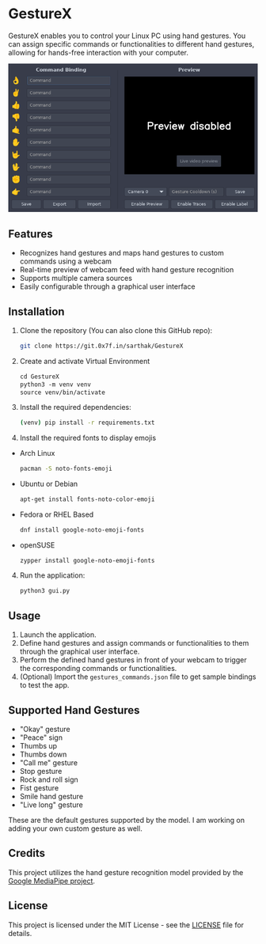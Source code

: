 # GestureX 

GestureX enables you to control your Linux PC using hand gestures. You can assign specific commands or functionalities to different hand gestures, allowing for hands-free interaction with your computer.

![](./screenshots/screenshot1.png)

## Features

- Recognizes hand gestures and maps hand gestures to custom commands using a webcam
- Real-time preview of webcam feed with hand gesture recognition
- Supports multiple camera sources
- Easily configurable through a graphical user interface

## Installation

1. Clone the repository (You can also clone this GitHub repo):

    ```bash
    git clone https://git.0x7f.in/sarthak/GestureX
    ```

2. Create and activate Virtual Environment
    ```
    cd GestureX
    python3 -m venv venv
    source venv/bin/activate
    ```

2. Install the required dependencies:

    ```bash
    (venv) pip install -r requirements.txt
    ```

3. Install the required fonts to display emojis

- Arch Linux
    ```bash
    pacman -S noto-fonts-emoji
    ```
- Ubuntu or Debian
    ```bash
    apt-get install fonts-noto-color-emoji
    ```
- Fedora or RHEL Based
    ```bash
    dnf install google-noto-emoji-fonts
    ```
- openSUSE
    ```bash
    zypper install google-noto-emoji-fonts
    ```

4. Run the application:

    ```bash
    python3 gui.py
    ```

## Usage

1. Launch the application.
2. Define hand gestures and assign commands or functionalities to them through the graphical user interface.
3. Perform the defined hand gestures in front of your webcam to trigger the corresponding commands or functionalities.
4. (Optional) Import the `gestures_commands.json` file to get sample bindings to test the app.

## Supported Hand Gestures

- "Okay" gesture
- "Peace" sign
- Thumbs up
- Thumbs down
- "Call me" gesture
- Stop gesture
- Rock and roll sign
- Fist gesture
- Smile hand gesture
- "Live long" gesture

These are the default gestures supported by the model. I am working on adding your own custom gesture as well.

## Credits

This project utilizes the hand gesture recognition model provided by the [Google MediaPipe project](https://github.com/google/mediapipe).

## License

This project is licensed under the MIT License - see the [LICENSE](LICENSE) file for details.

